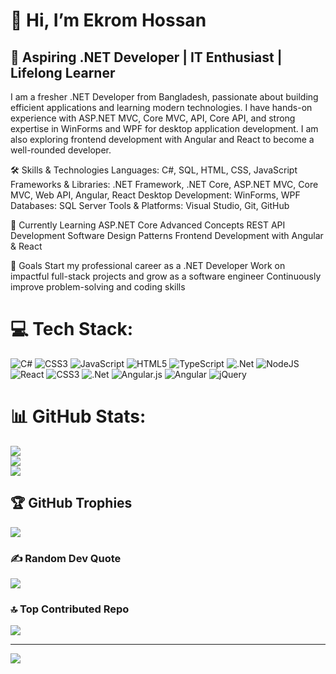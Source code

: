 # 👋 Hi, I’m **Ekrom Hossan**  

## 🎯 **Aspiring .NET Developer | IT Enthusiast | Lifelong Learner**

I am a fresher .NET Developer from Bangladesh, passionate about building efficient applications and learning modern technologies. I have hands-on experience with ASP.NET MVC, Core MVC, API, Core API, and strong expertise in WinForms and WPF for desktop application development. I am also exploring frontend development with Angular and React to become a well-rounded developer.

🛠️ Skills & Technologies
Languages: C#, SQL, HTML, CSS, JavaScript
Frameworks & Libraries: .NET Framework, .NET Core, ASP.NET MVC, Core MVC, Web API, Angular, React
Desktop Development: WinForms, WPF
Databases: SQL Server
Tools & Platforms: Visual Studio, Git, GitHub

🌱 Currently Learning
ASP.NET Core Advanced Concepts
REST API Development
Software Design Patterns
Frontend Development with Angular & React

🚀 Goals
Start my professional career as a .NET Developer
Work on impactful full-stack projects and grow as a software engineer
Continuously improve problem-solving and coding skills



# 💻 Tech Stack:
![C#](https://img.shields.io/badge/c%23-%23239120.svg?style=for-the-badge&logo=csharp&logoColor=white) ![CSS3](https://img.shields.io/badge/css3-%231572B6.svg?style=for-the-badge&logo=css3&logoColor=white) ![JavaScript](https://img.shields.io/badge/javascript-%23323330.svg?style=for-the-badge&logo=javascript&logoColor=%23F7DF1E) ![HTML5](https://img.shields.io/badge/html5-%23E34F26.svg?style=for-the-badge&logo=html5&logoColor=white) ![TypeScript](https://img.shields.io/badge/typescript-%23007ACC.svg?style=for-the-badge&logo=typescript&logoColor=white) ![.Net](https://img.shields.io/badge/.NET-5C2D91?style=for-the-badge&logo=.net&logoColor=white) ![NodeJS](https://img.shields.io/badge/node.js-6DA55F?style=for-the-badge&logo=node.js&logoColor=white) ![React](https://img.shields.io/badge/react-%2320232a.svg?style=for-the-badge&logo=react&logoColor=%2361DAFB) ![CSS3](https://img.shields.io/badge/css3-%231572B6.svg?style=for-the-badge&logo=css3&logoColor=white) ![.Net](https://img.shields.io/badge/.NET-5C2D91?style=for-the-badge&logo=.net&logoColor=white) ![Angular.js](https://img.shields.io/badge/angular.js-%23E23237.svg?style=for-the-badge&logo=angularjs&logoColor=white) ![Angular](https://img.shields.io/badge/angular-%23DD0031.svg?style=for-the-badge&logo=angular&logoColor=white) ![jQuery](https://img.shields.io/badge/jquery-%230769AD.svg?style=for-the-badge&logo=jquery&logoColor=white)
# 📊 GitHub Stats:
![](https://github-readme-stats.vercel.app/api?username=EkromH&theme=tokyonight&hide_border=false&include_all_commits=true&count_private=false)<br/>
![](https://nirzak-streak-stats.vercel.app/?user=EkromH&theme=tokyonight&hide_border=false)<br/>
![](https://github-readme-stats.vercel.app/api/top-langs/?username=EkromH&theme=tokyonight&hide_border=false&include_all_commits=true&count_private=false&layout=compact)

## 🏆 GitHub Trophies
![](https://github-profile-trophy.vercel.app/?username=EkromH&theme=radical&no-frame=false&no-bg=true&margin-w=4)

### ✍️ Random Dev Quote
![](https://quotes-github-readme.vercel.app/api?type=horizontal&theme=radical)

### 🔝 Top Contributed Repo
![](https://github-contributor-stats.vercel.app/api?username=EkromH&limit=5&theme=dark&combine_all_yearly_contributions=true)

---
[![](https://visitcount.itsvg.in/api?id=EkromH&icon=0&color=0)](https://visitcount.itsvg.in)

<!-- Proudly created with GPRM ( https://gprm.itsvg.in ) -->
